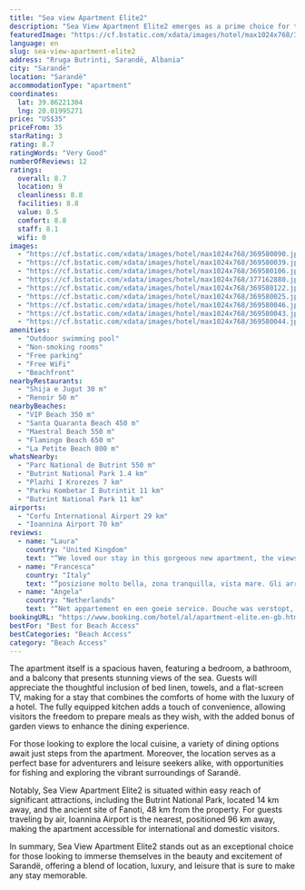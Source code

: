 ```yaml
---
title: "Sea view Apartment Elite2"
description: "Sea View Apartment Elite2 emerges as a prime choice for travelers seeking a blend of comfort and convenience in Sarandë."
featuredImage: "https://cf.bstatic.com/xdata/images/hotel/max1024x768/369580090.jpg?k=99b785e63b950016ceccd0becde81837de0ed34293e32e4b9db510555333cbb1&o=&hp=1"
language: en
slug: sea-view-apartment-elite2
address: "Rruga Butrinti, Sarandë, Albania"
city: "Sarandë"
location: "Sarandë"
accommodationType: "apartment"
coordinates:
  lat: 39.86221304
  lng: 20.01995271
price: "US$35"
priceFrom: 35
starRating: 3
rating: 8.7
ratingWords: "Very Good"
numberOfReviews: 12
ratings:
  overall: 8.7
  location: 9
  cleanliness: 8.8
  facilities: 8.8
  value: 8.5
  comfort: 8.8
  staff: 8.1
  wifi: 0
images:
  - "https://cf.bstatic.com/xdata/images/hotel/max1024x768/369580090.jpg?k=99b785e63b950016ceccd0becde81837de0ed34293e32e4b9db510555333cbb1&o=&hp=1"
  - "https://cf.bstatic.com/xdata/images/hotel/max1024x768/369580039.jpg?k=05b4551297533e912585a4c09fb205a8337d47e28a056af82ae75b144e4a5715&o=&hp=1"
  - "https://cf.bstatic.com/xdata/images/hotel/max1024x768/369580106.jpg?k=96dacb8d5ec527f18e372a59eb6a01fe051f745225bf1feda6e9197e0b186b4b&o=&hp=1"
  - "https://cf.bstatic.com/xdata/images/hotel/max1024x768/377162880.jpg?k=ce44af6e291208b34900dc1949273f6634cc0e17be220de00a93d8d9cb872228&o=&hp=1"
  - "https://cf.bstatic.com/xdata/images/hotel/max1024x768/369580122.jpg?k=094cd263308e630c2c3879f8a2cc80f547b130236d332ed2228090ef28859622&o=&hp=1"
  - "https://cf.bstatic.com/xdata/images/hotel/max1024x768/369580025.jpg?k=926e3106b5af9c3a49c72a004d1e88a054d70ca03ad79b75dbe7c13246088d0a&o=&hp=1"
  - "https://cf.bstatic.com/xdata/images/hotel/max1024x768/369580046.jpg?k=69e5ebe5288a1ebe5a31f138775d633d73cf81af49eb9886221d1b07d215eff1&o=&hp=1"
  - "https://cf.bstatic.com/xdata/images/hotel/max1024x768/369580043.jpg?k=25be18808d43efe13c7497b9bbe571b9a83a502b26800b8dc28aac9ede9c0f2b&o=&hp=1"
  - "https://cf.bstatic.com/xdata/images/hotel/max1024x768/369580044.jpg?k=c3fdc8020e80ca98f7ba804aa5df07a7e8f7424ed9905d4002ea96bd9087f3ef&o=&hp=1"
amenities:
  - "Outdoor swimming pool"
  - "Non-smoking rooms"
  - "Free parking"
  - "Free WiFi"
  - "Beachfront"
nearbyRestaurants:
  - "Shija e Jugut 30 m"
  - "Renoir 50 m"
nearbyBeaches:
  - "VIP Beach 350 m"
  - "Santa Quaranta Beach 450 m"
  - "Maestral Beach 550 m"
  - "Flamingo Beach 650 m"
  - "La Petite Beach 800 m"
whatsNearby:
  - "Parc National de Butrint 550 m"
  - "Butrint National Park 1.4 km"
  - "Plazhi I Krorezes 7 km"
  - "Parku Kombetar I Butrintit 11 km"
  - "Butrint National Park 11 km"
airports:
  - "Corfu International Airport 29 km"
  - "Ioannina Airport 70 km"
reviews:
  - name: "Laura"
    country: "United Kingdom"
    text: "“We loved our stay in this gorgeous new apartment, the views were impeccable and the location was perfect for us. Just a short bus journey into the center of Sarandë or to Ksamil. The kitchen and living area was large and well equipped, and we...”"
  - name: "Francesca"
    country: "Italy"
    text: "“posizione molto bella, zona tranquilla, vista mare. Gli arredamenti sono moderni e tutto è molto nuovo.”"
  - name: "Angela"
    country: "Netherlands"
    text: "“Net appartement en een goeie service. Douche was verstopt, was gelijk binnen vijf minuten iemand om het te fixen. Alles nieuw en de woonkamer en slaapkamer waren beide mooi ruim. Als ik nog eens naar sarande zou gaan zou ik zeker weer boeken.”"
bookingURL: "https://www.booking.com/hotel/al/apartment-elite.en-gb.html?aid=8035640"
bestFor: "Best for Beach Access"
bestCategories: "Beach Access"
category: "Beach Access"
---
```


The apartment itself is a spacious haven, featuring a bedroom, a bathroom, and a balcony that presents stunning views of the sea. Guests will appreciate the thoughtful inclusion of bed linen, towels, and a flat-screen TV, making for a stay that combines the comforts of home with the luxury of a hotel. The fully equipped kitchen adds a touch of convenience, allowing visitors the freedom to prepare meals as they wish, with the added bonus of garden views to enhance the dining experience.

For those looking to explore the local cuisine, a variety of dining options await just steps from the apartment. Moreover, the location serves as a perfect base for adventurers and leisure seekers alike, with opportunities for fishing and exploring the vibrant surroundings of Sarandë.

Notably, Sea View Apartment Elite2 is situated within easy reach of significant attractions, including the Butrint National Park, located 14 km away, and the ancient site of Fanoti, 48 km from the property. For guests traveling by air, Ioannina Airport is the nearest, positioned 96 km away, making the apartment accessible for international and domestic visitors.

In summary, Sea View Apartment Elite2 stands out as an exceptional choice for those looking to immerse themselves in the beauty and excitement of Sarandë, offering a blend of location, luxury, and leisure that is sure to make any stay memorable.